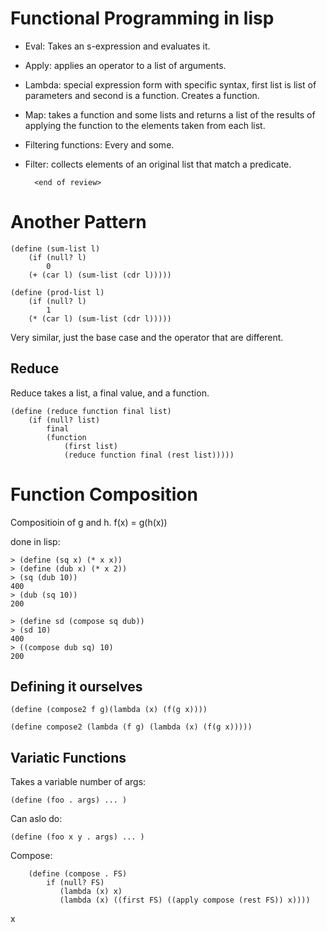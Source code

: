 
Functional Programming in lisp
==============================

* Eval: Takes an s-expression and evaluates it. 
* Apply: applies an operator to a list of arguments. 
* Lambda: special expression form with specific syntax, first list is list
  of parameters and second is a function. Creates a function. 
* Map: takes a function and some lists and returns a list of the results of
  applying the function to the elements taken from each list. 
* Filtering functions: Every and some. 
* Filter: collects elements of an original list that match a predicate. 

        <end of review> 

Another Pattern
===============

	(define (sum-list l) 
		(if (null? l) 
			0
		(+ (car l) (sum-list (cdr l)))))
	
	(define (prod-list l) 
		(if (null? l) 
			1
		(* (car l) (sum-list (cdr l)))))
		
Very similar, just the base case and the operator that are different. 

Reduce
------

Reduce takes a list, a final value, and a function. 

	(define (reduce function final list)
		(if (null? list) 
			final
			(function 
				(first list) 
				(reduce function final (rest list)))))
				
Function Composition
====================
Compositioin of g and h. f(x) = g(h(x))

done in lisp: 

    > (define (sq x) (* x x))
	> (define (dub x) (* x 2))
	> (sq (dub 10))
	400
	> (dub (sq 10))
	200
	
	> (define sd (compose sq dub))
	> (sd 10)
	400
	> ((compose dub sq) 10)
	200

Defining it ourselves
---------------------

	(define (compose2 f g)(lambda (x) (f(g x))))
	
	(define compose2 (lambda (f g) (lambda (x) (f(g x)))))
	
	

Variatic Functions
------------------

Takes a variable number of args: 

	(define (foo . args) ... )
	
Can aslo do: 

	(define (foo x y . args) ... )


Compose: 
	
		(define (compose . FS) 
			if (null? FS)
			   (lambda (x) x)
			   (lambda (x) ((first FS) ((apply compose (rest FS)) x))))
			   
x

